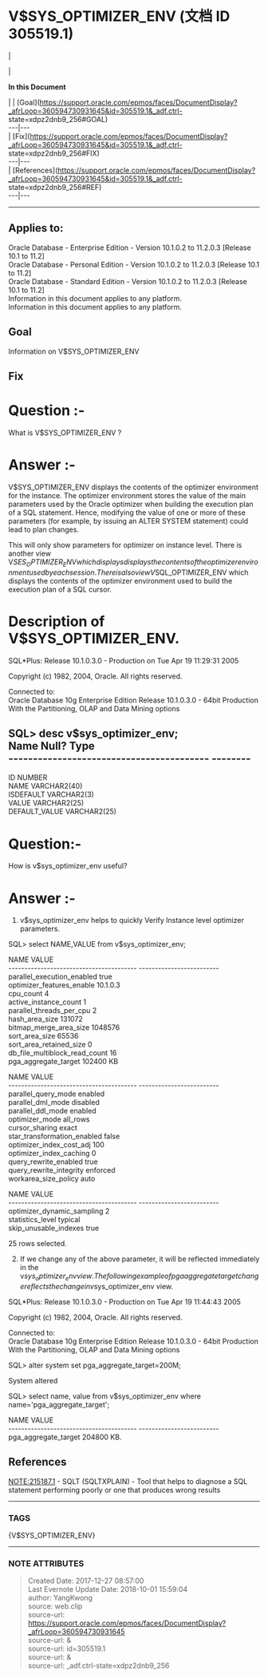 # V$SYS_OPTIMIZER_ENV (文档 ID 305519.1)

  

|

|

 **In this Document**  

| |
[Goal](https://support.oracle.com/epmos/faces/DocumentDisplay?_afrLoop=360594730931645&id=305519.1&_adf.ctrl-
state=xdpz2dnb9_256#GOAL)  
---|---  
|
[Fix](https://support.oracle.com/epmos/faces/DocumentDisplay?_afrLoop=360594730931645&id=305519.1&_adf.ctrl-
state=xdpz2dnb9_256#FIX)  
---|---  
|
[References](https://support.oracle.com/epmos/faces/DocumentDisplay?_afrLoop=360594730931645&id=305519.1&_adf.ctrl-
state=xdpz2dnb9_256#REF)  
---|---  
  
* * *

## Applies to:

Oracle Database - Enterprise Edition - Version 10.1.0.2 to 11.2.0.3 [Release
10.1 to 11.2]  
Oracle Database - Personal Edition - Version 10.1.0.2 to 11.2.0.3 [Release
10.1 to 11.2]  
Oracle Database - Standard Edition - Version 10.1.0.2 to 11.2.0.3 [Release
10.1 to 11.2]  
Information in this document applies to any platform.  
Information in this document applies to any platform.  
  

## Goal

Information on V$SYS_OPTIMIZER_ENV

## Fix

Question :-  
============

What is V$SYS_OPTIMIZER_ENV ?

Answer :-  
=================

V$SYS_OPTIMIZER_ENV displays the contents of the optimizer environment for the
instance. The optimizer environment stores the value of the main parameters
used by the Oracle optimizer when building the execution plan of a SQL
statement. Hence, modifying the value of one or more of these parameters (for
example, by issuing an ALTER SYSTEM statement) could lead to plan changes.

This will only show parameters for optimizer on instance level. There is
another view V$SES_OPTIMIZER_ENV which displays  
displays the contents of the optimizer environment used by each session.There
is also view V$SQL_OPTIMIZER_ENV which displays the contents of the optimizer
environment used to build the execution plan of a SQL cursor.

  
Description of V$SYS_OPTIMIZER_ENV.  
=======================================

SQL*Plus: Release 10.1.0.3.0 - Production on Tue Apr 19 11:29:31 2005

Copyright (c) 1982, 2004, Oracle. All rights reserved.

  
Connected to:  
Oracle Database 10g Enterprise Edition Release 10.1.0.3.0 - 64bit Production  
With the Partitioning, OLAP and Data Mining options

SQL> desc v$sys_optimizer_env;  
Name Null? Type  
\----------------------------------------- --------
----------------------------  
ID NUMBER  
NAME VARCHAR2(40)  
ISDEFAULT VARCHAR2(3)  
VALUE VARCHAR2(25)  
DEFAULT_VALUE VARCHAR2(25)

Question:-  
==========

How is v$sys_optimizer_env useful?

Answer :-  
=======

1) v$sys_optimizer_env helps to quickly Verify Instance level optimizer
parameters.

SQL> select NAME,VALUE from v$sys_optimizer_env;

NAME VALUE  
\---------------------------------------- -------------------------  
parallel_execution_enabled true  
optimizer_features_enable 10.1.0.3  
cpu_count 4  
active_instance_count 1  
parallel_threads_per_cpu 2  
hash_area_size 131072  
bitmap_merge_area_size 1048576  
sort_area_size 65536  
sort_area_retained_size 0  
db_file_multiblock_read_count 16  
pga_aggregate_target 102400 KB

NAME VALUE  
\---------------------------------------- -------------------------  
parallel_query_mode enabled  
parallel_dml_mode disabled  
parallel_ddl_mode enabled  
optimizer_mode all_rows  
cursor_sharing exact  
star_transformation_enabled false  
optimizer_index_cost_adj 100  
optimizer_index_caching 0  
query_rewrite_enabled true  
query_rewrite_integrity enforced  
workarea_size_policy auto

NAME VALUE  
\---------------------------------------- -------------------------  
optimizer_dynamic_sampling 2  
statistics_level typical  
skip_unusable_indexes true

25 rows selected.

  
2) If we change any of the above parameter, it will be reflected immediately
in the v$sys_optimizer_env view.  
The following example of pga aggregate target change reflects the change in
v$sys_optimizer_env view.

SQL*Plus: Release 10.1.0.3.0 - Production on Tue Apr 19 11:44:43 2005

Copyright (c) 1982, 2004, Oracle. All rights reserved.

  
Connected to:  
Oracle Database 10g Enterprise Edition Release 10.1.0.3.0 - 64bit Production  
With the Partitioning, OLAP and Data Mining options

SQL> alter system set pga_aggregate_target=200M;

System altered

SQL> select name, value from v$sys_optimizer_env where
name='pga_aggregate_target';  
  
NAME VALUE  
\---------------------------------------- -------------------------  
pga_aggregate_target 204800 KB.

## References

[NOTE:215187.1](https://support.oracle.com/epmos/faces/DocumentDisplay?parent=DOCUMENT&sourceId=305519.1&id=215187.1)
\- SQLT (SQLTXPLAIN) - Tool that helps to diagnose a SQL statement performing
poorly or one that produces wrong results  
  
  
  



---
### TAGS
{V$SYS_OPTIMIZER_ENV}

---
### NOTE ATTRIBUTES
>Created Date: 2017-12-27 08:57:00  
>Last Evernote Update Date: 2018-10-01 15:59:04  
>author: YangKwong  
>source: web.clip  
>source-url: https://support.oracle.com/epmos/faces/DocumentDisplay?_afrLoop=360594730931645  
>source-url: &  
>source-url: id=305519.1  
>source-url: &  
>source-url: _adf.ctrl-state=xdpz2dnb9_256  